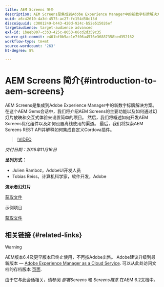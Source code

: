 ```yaml
---
title: AEM Screens 简介
description: AEM Screens是集成到Adobe Experience Manager中的新数字标牌解决方案。 在这个AEM Gems会话中，我们将介绍AEM Screens的主要功能以及如何通过幻灯片放映和交互式体验来设置简单的项目。 然后，我们将概述如何开发AEM Screens优化组件以及如何设置离线使用的渠道。 最后，我们将探索AEM Screens REST API并解释如何集成自定义Cordova插件。
uuid: a6c42610-4a3d-4575-ac27-fc154d58c13d
discoiquuid: c3001249-b443-420d-924c-b52e515026ef
targetaudience: target-audience advanced
exl-id: 1beeb807-c3b3-425c-8053-06cd2d359c35
source-git-commit: e401bf0b5ac1e7f06a4576e36887358bed352162
workflow-type: tm+mt
source-wordcount: '263'
ht-degree: 8%

---
```


# AEM Screens 简介{#introduction-to-aem-screens}

AEM Screens是集成到Adobe Experience Manager中的新数字标牌解决方案。 在这个AEM Gems会话中，我们将介绍AEM Screens的主要功能以及如何通过幻灯片放映和交互式体验来设置简单的项目。 然后，我们将概述如何开发AEM Screens优化组件以及如何设置离线使用的渠道。 最后，我们将探索AEM Screens REST API并解释如何集成自定义Cordova插件。

>[!VIDEO](https://video.tv.adobe.com/v/19301/?quality=9)

*交付日期：2016年11月16日*

**呈列方式：**

* Julien Ramboz，AdobeUI开发人员
* Tobias Reiss，计算机科学家，软件开发，Adobe

**演示者幻灯片**

[获取文件](assets/2016-11-16-aem-screens.pdf)

示例项目

[获取文件](assets/aemscreensgems.zip)

## 相关链接 {#related-links}


>[!WARNING]
>
>AEM版本6.4及更早版本已终止使用，不再按Adobe出售。  Adobe建议升级到最新版本 —  [Adobe Experience Manager as a Cloud Service](https://experienceleague.adobe.com/docs/experience-manager-cloud-service.html).  可以从此处访问文档的存档版本 [页面](https://experienceleague.adobe.com/docs/experience-manager-release-information/aem-release-updates/previous-updates/aem-previous-versions.html).
>
>由于它与此会话相关，请参阅 *部署Screens* 和 *Screens概念* 在AEM 6.2文档中。

